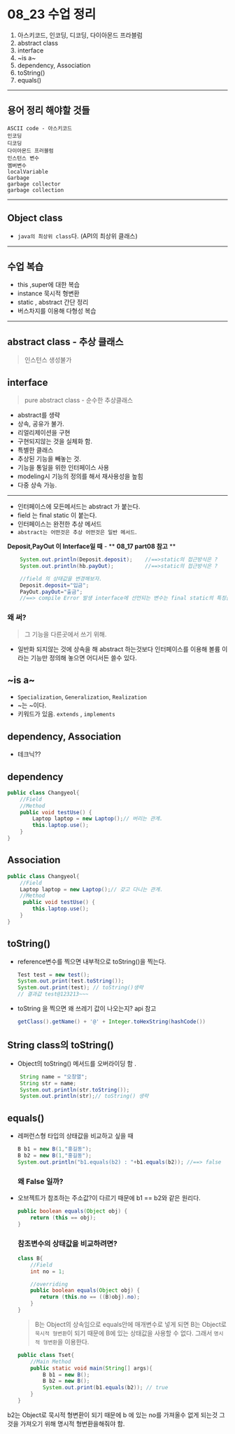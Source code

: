 # 08_23 수업 정리
1. 아스키코드, 인코딩, 디코딩, 다이아몬드 프라블럼
2. abstract class 
3. interface 
4. ~is a~ 
5. dependency, Association 
6. toString()
7. equals()
---
## 용어 정리 해야할 것들
	ASCII code - 아스키코드
	인코딩
	디코딩
	다이아몬드 프러블럼
    인스턴스 변수
	멤버변수
	localVariable 
	Garbage 
	garbage collector 
	garbage collection 

---
## Object class 
- `java의 최상위 class`다. (API의 최상위 클래스)

---
## 수업 복습

- this ,super에 대한 복습
- instance 묵시적 형변환
- static , abstract 간단 정리
- 버스차지를 이용해 다형성 복습

---

## abstract class - 추상 클래스

> 인스턴스 생성불가

## interface 
> pure abstract class - 순수한 추상클래스

 - abstract를 생략
 - 상속, 공유가 불가.
 - 리얼리제이션을 구현
 - 구현되지않는 것을 실체화 함.
 - 특별한 클래스
 - 추상된 기능을 빼놓는 것.
 - 기능을 통일을 위한 인터페이스 사용
 - modeling시 기능의 정의를 해서 재사용성을 높힘
 - 다중 상속 가능.
  ---
- 인터페이스에 모든메서드는 abstract 가 붙는다.
- field 는 final static 이 붙는다.
- 인터페이스는 완전한 추상 메서드
- `abstract는 어떤것은 추상 어떤것은 일반 메서드`.

**Deposit,PayOut 이 Interface일 때** - ** **08_17 part08 참고** **
```java
	System.out.println(Deposit.deposit);    //==>static의 접근방식은 ?
	System.out.println(hb.payOut);          //==>static의 접근방식은 ?

	//field 의 상태값을 변경해보자.
	Deposit.deposit="입금";
	PayOut.payOut="출금";
	//==> compile Error 발생 interface에 선언되는 변수는 final static의 특징을 갖음
```
### 왜 써? 
 > 그 기능을 다른곳에서 쓰기 위해.

 -  일반화 되지않는 것에 상속을 해 abstract 하는것보다 인터페이스를 이용해 볼륨 이라는 기능만 정의해 놓으면 어디서든 쓸수 있다.

## ~is a~
 - `Specialization`, `Generalization`, `Realization`  
 - ~는 ~이다. 
 - 키워드가 있음. `extends` , `implements`

## dependency, Association 
- 테크닉??

## dependency
```java
public class Changyeol{
	//Field
	//Method
 	public void testUse() {
    	Laptop laptop = new Laptop();// 버리는 관계.
    	this.laptop.use(); 
 	}
}
```
## Association
```java
public class Changyeol{
	//Field
	Laptop laptop = new Laptop();// 갖고 다니는 관계.
 	//Method
	 public void testUse() {
		this.laptop.use(); 
 	}
}
```

## toString()
- reference변수를 찍으면 내부적으로 toString()을 찍는다.
	```java
	Test test = new test();
	System.out.print(test.toString());
	System.out.print(test); // toString()생략
	// 결과값 test@123213~~~
	```
- toString 을 찍으면 왜 쓰레기 값이 나오는지? api 참고 
	```java 
	getClass().getName() + '@' + Integer.toHexString(hashCode())
	```
## String class의 toString()
- Object의 toString() 메서드를 오버라이딩 함 .

```java
	String name = "오창열";
	String str = name;
	System.out.println(str.toString());
	System.out.println(str);// toString() 생략
```

## equals()
- 레퍼런스형 타입의 상태값을 비교하고 싶을 때
	```java
	B b1 = new B(1,"홍길동");
	B b2 = new B(1,"홍길동");
	System.out.println("b1.equals(b2) : "+b1.equals(b2)); //==> false
	```
	### 왜 False 일까?
 - 오브젝트가 참조하는 주소값?이 다르기 때문에 b1 == b2와 같은 원리다.  
	```java 
    public boolean equals(Object obj) {
        return (this == obj);
    }
	```
	### 참조변수의 상태값을 비교하려면?
  	```java
	class B{
		//Field
		int no = 1;

		//overriding
		public boolean equals(Object obj) {
     	   return (this.no == ((B)obj).no);
    	}
	}
	```
	> B는 Object의 상속임으로 equals안에 매개변수로 넣게 되면  B는 Object로 `묵시적 형변환`이 되기 때문에 B에 있는 상태값을 사용할 수 없다. 그래서 `명시적 형변환`을 이용한다.
	```java
	public class Tset{
		//Main Method
		public static void main(String[] args){
			B b1 = new B();
			B b2 = new B();
			System.out.print(b1.equals(b2)); // true
		}
	}
	
	```

b2는 Object로 묵시적 형변환이 되기 때문에 b 에 있는 no를 가져올수 없게 되는것
그것을 가져오기 위해 명시적 형변환을해줘야 함.
